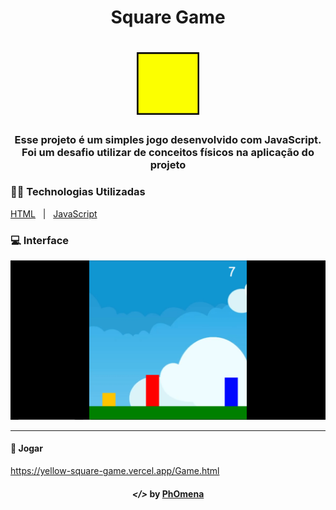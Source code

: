 <h1 align="center">Square Game</h1>
<h1 align="center"><img width="100" src="/assets/logo.png"></h1>

<h3 align="center">Esse projeto é um simples jogo desenvolvido com JavaScript. Foi um desafio utilizar de conceitos físicos na aplicação do projeto</h3>

### 👨‍💻 Technologias Utilizadas
<p display="block" align="left">
  <a href="https://en.wikipedia.org/wiki/HTML">HTML</a>&nbsp;&nbsp;&nbsp;|&nbsp;&nbsp;
  <a href="https://www.javascript.com/">JavaScript</a>
</p>

### 💻 Interface
<p align="center">
<img width="600" src="./assets/desk1.png" alt="Desktop1">  
</p>

---

#### 🔗 Jogar
https://yellow-square-game.vercel.app/Game.html


<h4 align="center"> <em>&lt;/&gt;</em> by <a href="https://github.com/PhOmena" target="_blank">PhOmena</a> </h4>
